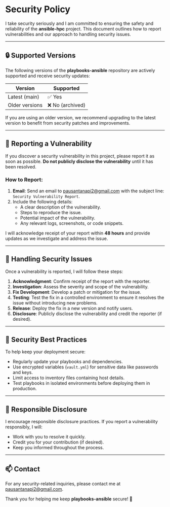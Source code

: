 # Security Policy

I take security seriously and I am committed to ensuring the safety and reliability of the **ansible-hpc** project. This document outlines how to report vulnerabilities and our approach to handling security issues.

---

## 🔒 Supported Versions

The following versions of the **playbooks-ansible** repository are actively supported and receive security updates:

| Version       | Supported          |
|---------------|--------------------|
| Latest (main) | ✅ Yes             |
| Older versions | ❌ No (archived) |

If you are using an older version, we recommend upgrading to the latest version to benefit from security patches and improvements.

---

## 🐛 Reporting a Vulnerability

If you discover a security vulnerability in this project, please report it as soon as possible. **Do not publicly disclose the vulnerability** until it has been resolved.

### How to Report:
1. **Email**: Send an email to [pausantanapi2@gmail.com](mailto:pausantanapi2@gmail.com) with the subject line: `Security Vulnerability Report`.
2. Include the following details:
   - A clear description of the vulnerability.
   - Steps to reproduce the issue.
   - Potential impact of the vulnerability.
   - Any relevant logs, screenshots, or code snippets.

I will acknowledge receipt of your report within **48 hours** and provide updates as we investigate and address the issue.

---

## 🔧 Handling Security Issues

Once a vulnerability is reported, I will follow these steps:
1. **Acknowledgment**: Confirm receipt of the report with the reporter.
2. **Investigation**: Assess the severity and scope of the vulnerability.
3. **Fix Development**: Develop a patch or mitigation for the issue.
4. **Testing**: Test the fix in a controlled environment to ensure it resolves the issue without introducing new problems.
5. **Release**: Deploy the fix in a new version and notify users.
6. **Disclosure**: Publicly disclose the vulnerability and credit the reporter (if desired).

---

## 🔑 Security Best Practices

To help keep your deployment secure:
- Regularly update your playbooks and dependencies.
- Use encrypted variables (`vault.yml`) for sensitive data like passwords and keys.
- Limit access to inventory files containing host details.
- Test playbooks in isolated environments before deploying them in production.

---

## 🤝 Responsible Disclosure

I encourage responsible disclosure practices. If you report a vulnerability responsibly, I will:
- Work with you to resolve it quickly.
- Credit you for your contribution (if desired).
- Keep you informed throughout the process.

---

## 📫 Contact

For any security-related inquiries, please contact me at [pausantanapi2@gmail.com](mailto:pausantanapi2@gmail.com).

Thank you for helping me keep **playbooks-ansible** secure! 🙏
